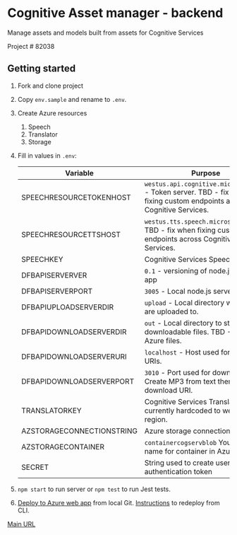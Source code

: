 # Cognitive Asset manager - backend
Manage assets and models built from assets for Cognitive Services

Project # 82038

## Getting started

1. Fork and clone project
1. Copy `env.sample` and rename to `.env`. 
1. Create Azure resources
    1. Speech
    1. Translator
    1. Storage
1. Fill in values in `.env`:

    |Variable|Purpose|
    |--|--|
    |SPEECHRESOURCETOKENHOST|`westus.api.cognitive.microsoft.com` - Token server. TBD - fix when fixing custom endpoints across Cognitive Services.
    |SPEECHRESOURCETTSHOST|`westus.tts.speech.microsoft.com` - TBD - fix when fixing custom endpoints across Cognitive Services.|
    |SPEECHKEY|Cognitive Services Speech key|
    |DFBAPISERVERVER|`0.1` - versioning of node.js server app|
    |DFBAPISERVERPORT|`3005` - Local node.js server port.|
    |DFBAPIUPLOADSERVERDIR|`upload` - Local directory where files are uploaded to.|
    |DFBAPIDOWNLOADSERVERDIR|`out` - Local directory to store downloadable files. TBD - Move to Azure files. |
    |DFBAPIDOWNLOADSERVERURI|`localhost` - Host used for download URIs.|
    |DFBAPIDOWNLOADSERVERPORT|`3010` - Port used for download URIs. Create MP3 from text then return download URI.|
    |TRANSLATORKEY|Cognitive Services Translator key, currently hardcoded to westus region.|
    |AZSTORAGECONNECTIONSTRING|Azure storage connection string|
    |AZSTORAGECONTAINER|`containercogservblob` Your custom name for container in Azure Storage|
    |SECRET|String used to create user authentication token|

1. `npm start` to run server or `npm test` to run Jest tests. 
1. [Deploy to Azure web app](https://docs.microsoft.com/en-us/azure/app-service/deploy-local-git) from local Git. [Instructions](https://docs.microsoft.com/en-us/azure/app-service/containers/quickstart-nodejs) to redeploy from CLI.

[Main URL](http://asset-mgr-main.azurewebsites.net/)

